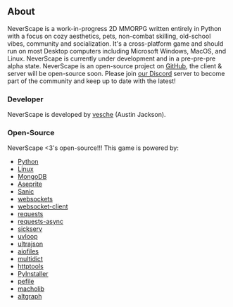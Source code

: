 ## About

NeverScape is a work-in-progress 2D MMORPG written entirely in Python with a focus on cozy aesthetics, pets, non-combat skilling, old-school vibes, community and socialization. It's a cross-platform game and should run on most Desktop computers including Microsoft Windows, MacOS, and Linux. NeverScape is currently under development and in a pre-pre-pre alpha state. NeverScape is an open-source project on [GitHub](https://github.com/NeverScape), the client & server will be open-source soon. Please join [our Discord](https://discord.gg/eqXuDKEWaj) server to become part of the community and keep up to date with the latest!

### Developer

NeverScape is developed by [vesche](https://github.com/vesche) (Austin Jackson).

### Open-Source

NeverScape <3's open-source!!! This game is powered by:

* [Python](https://github.com/python)
* [Linux](https://github.com/torvalds/linux)
* [MongoDB](https://github.com/mongodb/mongo)
* [Aseprite](https://github.com/aseprite/aseprite)
* [Sanic](https://github.com/huge-success/sanic)
* [websockets](https://github.com/aaugustin/websockets)
* [websocket-client](https://github.com/websocket-client/websocket-client)
* [requests](https://github.com/psf/requests)
* [requests-async](https://github.com/encode/requests-async)
* [sickserv](https://github.com/vesche/sickserv)
* [uvloop](https://github.com/MagicStack/uvloop)
* [ultrajson](https://github.com/esnme/ultrajson)
* [aiofiles](https://github.com/Tinche/aiofiles)
* [multidict](https://github.com/aio-libs/multidict)
* [httptools](https://github.com/MagicStack/httptools)
* [PyInstaller](https://github.com/pyinstaller/pyinstaller)
* [pefile](https://github.com/erocarrera/pefile)
* [macholib](https://bitbucket.org/ronaldoussoren/macholib)
* [altgraph](https://bitbucket.org/ronaldoussoren/altgraph)
